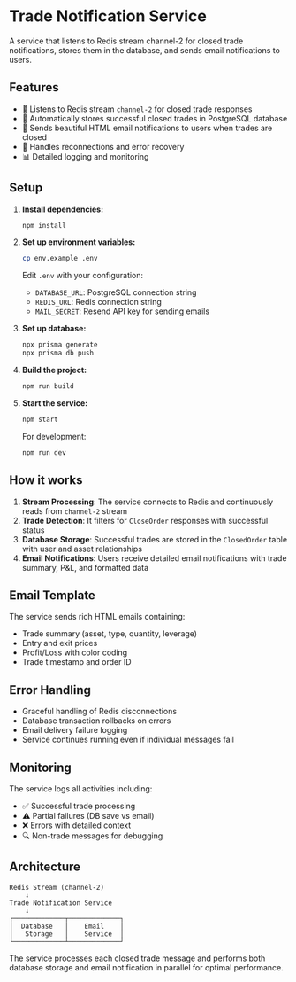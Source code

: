 # Trade Notification Service

A service that listens to Redis stream channel-2 for closed trade notifications, stores them in the database, and sends email notifications to users.

## Features

- 📡 Listens to Redis stream `channel-2` for closed trade responses
- 💾 Automatically stores successful closed trades in PostgreSQL database
- 📧 Sends beautiful HTML email notifications to users when trades are closed
- 🔄 Handles reconnections and error recovery
- 📊 Detailed logging and monitoring

## Setup

1. **Install dependencies:**
   ```bash
   npm install
   ```

2. **Set up environment variables:**
   ```bash
   cp env.example .env
   ```
   
   Edit `.env` with your configuration:
   - `DATABASE_URL`: PostgreSQL connection string
   - `REDIS_URL`: Redis connection string  
   - `MAIL_SECRET`: Resend API key for sending emails

3. **Set up database:**
   ```bash
   npx prisma generate
   npx prisma db push
   ```

4. **Build the project:**
   ```bash
   npm run build
   ```

5. **Start the service:**
   ```bash
   npm start
   ```
   
   For development:
   ```bash
   npm run dev
   ```

## How it works

1. **Stream Processing**: The service connects to Redis and continuously reads from `channel-2` stream
2. **Trade Detection**: It filters for `CloseOrder` responses with successful status
3. **Database Storage**: Successful trades are stored in the `ClosedOrder` table with user and asset relationships
4. **Email Notifications**: Users receive detailed email notifications with trade summary, P&L, and formatted data

## Email Template

The service sends rich HTML emails containing:
- Trade summary (asset, type, quantity, leverage)
- Entry and exit prices
- Profit/Loss with color coding
- Trade timestamp and order ID

## Error Handling

- Graceful handling of Redis disconnections
- Database transaction rollbacks on errors
- Email delivery failure logging
- Service continues running even if individual messages fail

## Monitoring

The service logs all activities including:
- ✅ Successful trade processing
- ⚠️ Partial failures (DB save vs email)
- ❌ Errors with detailed context
- 🔍 Non-trade messages for debugging

## Architecture

```
Redis Stream (channel-2) 
    ↓
Trade Notification Service
    ↓
┌─────────────┬─────────────┐
│  Database   │    Email    │
│   Storage   │    Service  │
└─────────────┴─────────────┘
```

The service processes each closed trade message and performs both database storage and email notification in parallel for optimal performance.
